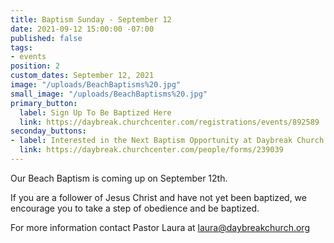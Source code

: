 ```yaml
---
title: Baptism Sunday - September 12
date: 2021-09-12 15:00:00 -07:00
published: false
tags:
- events
position: 2
custom_dates: September 12, 2021
image: "/uploads/BeachBaptisms%20.jpg"
small_image: "/uploads/BeachBaptisms%20.jpg"
primary_button:
  label: Sign Up To Be Baptized Here
  link: https://daybreak.churchcenter.com/registrations/events/892589
seconday_buttons:
- label: Interested in the Next Baptism Opportunity at Daybreak Church
  link: https://daybreak.churchcenter.com/people/forms/239039
---
```


Our Beach Baptism is coming up on September 12th. 

If you are a follower of Jesus Christ and have not yet been baptized, we encourage you to take a step of obedience and be baptized. 

For more information contact Pastor Laura at laura@daybreakchurch.org